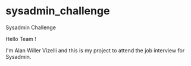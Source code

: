 # sysadmin_challenge
Sysadmin Challenge 

Hello Team !

I'm Alan Willer Vizelli and this is my project to attend the job interview for Sysadmin.
